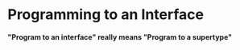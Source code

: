 # Programming to an Interface

#### "Program to an interface" really means "Program to a supertype"

